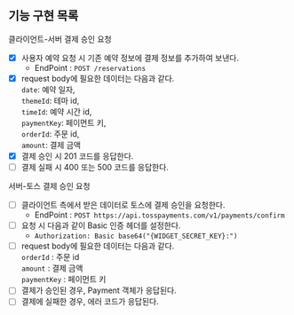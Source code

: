 ## 기능 구현 목록

클라이언트-서버 결제 승인 요청  
- [x] 사용자 예약 요청 시 기존 예약 정보에 결제 정보를 추가하여 보낸다.
  - EndPoint : `POST /reservations`  
- [x] request body에 필요한 데이터는 다음과 같다.  
    `date`: 예약 일자,  
    `themeId`: 테마 id,  
    `timeId`: 예약 시간 id,  
    `paymentKey`: 페이먼트 키,  
    `orderId`: 주문 id,  
    `amount`: 결제 금액
- [x] 결제 승인 시 201 코드를 응답한다. 
- [ ] 결제 실패 시 400 또는 500 코드를 응답한다.

서버-토스 결제 승인 요청
- [ ] 클라이언트 측에서 받은 데이터로 토스에 결제 승인을 요청한다.
  - EndPoint : `POST https://api.tosspayments.com/v1/payments/confirm` 
- [ ] 요청 시 다음과 같이 Basic 인증 헤더를 설정한다.
  - `Authorization: Basic base64("{WIDGET_SECRET_KEY}:")`
- [ ] request body에 필요한 데이터는 다음과 같다.  
    `orderId` : 주문 id  
    `amount` : 결제 금액  
    `paymentKey` : 페이먼트 키  
- [ ] 결제가 승인된 경우, Payment 객체가 응답된다.
- [ ] 결제에 실패한 경우, 에러 코드가 응답된다.
